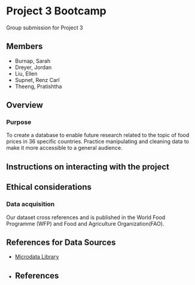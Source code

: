 # Project 3 Bootcamp
Group submission for Project 3 

## Members
* Burnap, Sarah
* Dreyer, Jordan
* Liu, Ellen
* Supnet, Renz Carl
* Theeng, Pratishtha

## Overview
### Purpose
To create a database to enable future research related to the topic of food prices in 36 specific countries. Practice manipulating and cleaning data to make it more accessible to a general audience. 

## Instructions on interacting with the project

## Ethical considerations
### Data acquisition
Our dataset cross references and is published in the  World Food Programme (WFP) and Food and Agriculture Organization(FAO).

## References for Data Sources
* [Microdata Library](https://microdata.worldbank.org/index.php/catalog/4483/study-description)

* ## References
